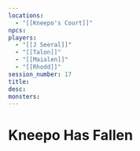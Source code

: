 ```yaml
---
locations:
  - "[[Kneepo's Court]]"
npcs: 
players:
  - "[[J Seeral]]"
  - "[[Talon]]"
  - "[[Maialen]]"
  - "[[Rhodd]]"
session_number: 17
title: 
desc: 
monsters:
---
```

# Kneepo Has Fallen
